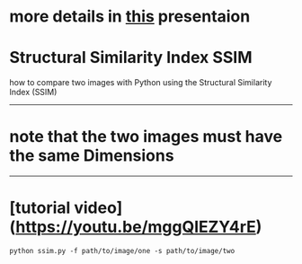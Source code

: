 # more details in  [this](https://prezi.com/view/1GwwxEvQGzgJenJvOFQW/) presentaion 
  
  
# Structural Similarity Index SSIM
 how to compare two images with Python using the Structural Similarity Index (SSIM)

-------------------------------------------------------
# note that the two images must have the same Dimensions
-------------------------------------------------------
# [tutorial video] (https://youtu.be/mggQIEZY4rE)

`python ssim.py -f path/to/image/one -s path/to/image/two`


